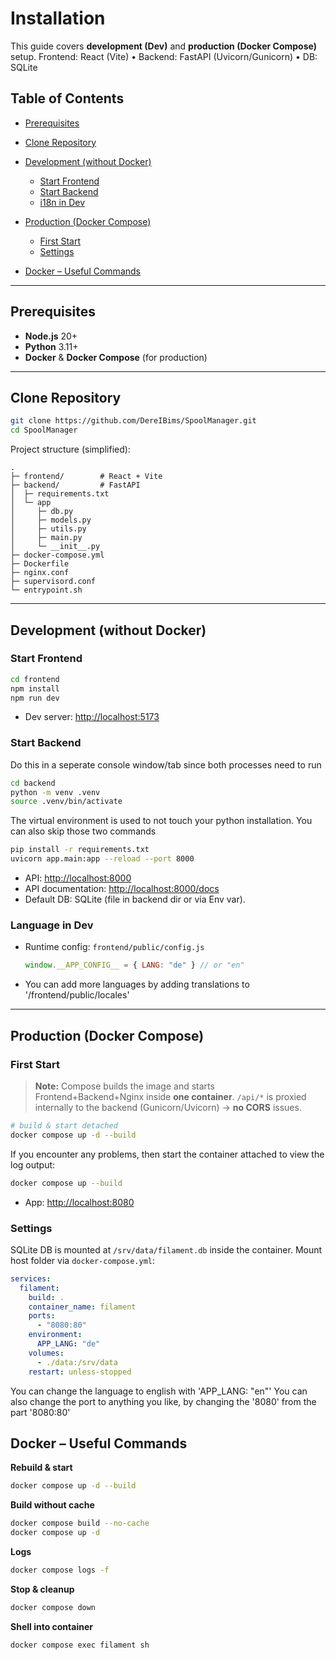 # Installation

This guide covers **development (Dev)** and **production (Docker Compose)** setup.
Frontend: React (Vite) • Backend: FastAPI (Uvicorn/Gunicorn) • DB: SQLite

## Table of Contents

* [Prerequisites](#prerequisites)
* [Clone Repository](#clone-repository)
* [Development (without Docker)](#development-without-docker)

  * [Start Frontend](#start-frontend)
  * [Start Backend](#start-backend)
  * [i18n in Dev](#i18n-in-dev)
* [Production (Docker Compose)](#production-docker-compose)

  * [First Start](#first-start)
  * [Settings](#Settings)
* [Docker – Useful Commands](#docker--useful-commands)

---

## Prerequisites

* **Node.js** 20+
* **Python** 3.11+
* **Docker** & **Docker Compose** (for production)

---

## Clone Repository

```bash
git clone https://github.com/DereIBims/SpoolManager.git
cd SpoolManager
```

Project structure (simplified):

```
.
├─ frontend/        # React + Vite
├─ backend/         # FastAPI
│  ├─ requirements.txt
│  └─ app
│     ├─ db.py
│     ├─ models.py
│     ├─ utils.py
│     ├─ main.py
│     └─ __init__.py
├─ docker-compose.yml
├─ Dockerfile
├─ nginx.conf
├─ supervisord.conf
└─ entrypoint.sh
```

---

## Development (without Docker)

### Start Frontend

```bash
cd frontend
npm install
npm run dev
```

* Dev server: [http://localhost:5173](http://localhost:5173)


### Start Backend

Do this in a seperate console window/tab since both processes need to run

```bash
cd backend
python -m venv .venv
source .venv/bin/activate
```
The virtual environment is used to not touch your python installation.
You can also skip those two commands

```bash
pip install -r requirements.txt
uvicorn app.main:app --reload --port 8000

```

* API: [http://localhost:8000](http://localhost:8000)
* API documentation: [http://localhost:8000/docs](http://localhost:8000/docs)
* Default DB: SQLite (file in backend dir or via Env var).

### Language in Dev

* Runtime config: `frontend/public/config.js`

  ```js
  window.__APP_CONFIG__ = { LANG: "de" } // or "en"
  ```
* You can add more languages by adding translations to '/frontend/public/locales'

---

## Production (Docker Compose)

### First Start

> **Note:** Compose builds the image and starts Frontend+Backend+Nginx inside **one container**.
> `/api/*` is proxied internally to the backend (Gunicorn/Uvicorn) → **no CORS** issues.

```bash
# build & start detached
docker compose up -d --build
```
If you encounter any problems, then start the container attached to view the log output:
```bash
docker compose up --build
```

* App: [http://localhost:8080](http://localhost:8080)

### Settings

SQLite DB is mounted at `/srv/data/filament.db` inside the container.
Mount host folder via `docker-compose.yml`:

```yaml
services:
  filament:
    build: .
    container_name: filament
    ports:
      - "8080:80"
    environment:
      APP_LANG: "de"
    volumes:
      - ./data:/srv/data
    restart: unless-stopped
```
You can change the language to english with 'APP_LANG: "en"'
You can also change the port to anything you like, by changing the '8080' from the part '8080:80'

## Docker – Useful Commands

**Rebuild & start**

```bash
docker compose up -d --build
```

**Build without cache**

```bash
docker compose build --no-cache
docker compose up -d
```

**Logs**

```bash
docker compose logs -f
```

**Stop & cleanup**

```bash
docker compose down
```

**Shell into container**

```bash
docker compose exec filament sh
```
